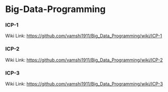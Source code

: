 # Big-Data-Programming
### ICP-1 
Wiki Link: https://github.com/vamshi1911/Big_Data_Programming/wiki/ICP-1

### ICP-2
Wiki Link: https://github.com/vamshi1911/Big_Data_Programming/wiki/ICP-2

### ICP-3
Wiki Link: https://github.com/vamshi1911/Big_Data_Programming/wiki/ICP-3
